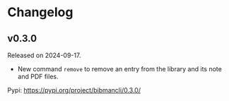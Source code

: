 # Changelog

## v0.3.0

Released on 2024-09-17.

- New command `remove` to remove an entry from the library and its note and PDF files.

Pypi: https://pypi.org/project/bibmancli/0.3.0/